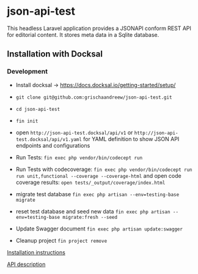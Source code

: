 
# json-api-test
This headless Laravel application provides a JSONAPI conform REST API for
editorial content. It stores meta data in a Sqlite database.


## Installation with Docksal


### Development
- Install docksal -> https://docs.docksal.io/getting-started/setup/ 
- `git clone git@github.com:grischaandreew/json-api-test.git`
- `cd json-api-test`
- `fin init`
- open `http://json-api-test.docksal/api/v1` or `http://json-api-test.docksal/api/v1.yaml` for YAML definition to show JSON API endpoints and configurations 


- Run Tests: `fin exec php vendor/bin/codecept run` 
- Run Tests with codecoverage: `fin exec php vendor/bin/codecept run run unit,functional --coverage --coverage-html` and open code coverage results: `open tests/_output/coverage/index.html`


- migrate test database `fin exec php artisan --env=testing-base migrate`
- reset test database and seed new data `fin exec php artisan --env=testing-base migrate:fresh --seed`


- Update Swagger document `fin exec php artisan update:swagger`

- Cleanup project `fin project remove`

[Installation instructions](./docs/installation.md)

[API description](./docs/api/swagger.yaml)

